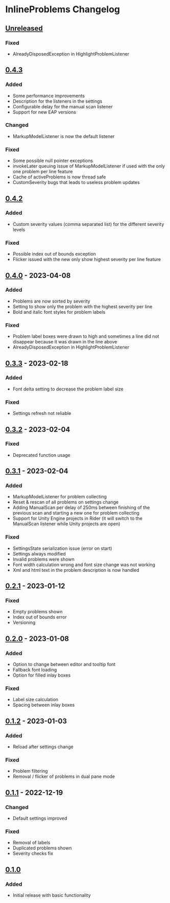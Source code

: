 <!-- Keep a Changelog guide -> https://keepachangelog.com -->

# InlineProblems Changelog

## [Unreleased]

### Fixed
- AlreadyDisposedException in HighlightProblemListener

## [0.4.3]

### Added
- Some performance improvements
- Description for the listeners in the settings
- Configurable delay for the manual scan listener
- Support for new EAP versions

### Changed
- MarkupModelListener is now the default listener

### Fixed
- Some possible null pointer exceptions
- invokeLater queuing issue of MarkupModelListener if used with the only one problem per line feature
- Cache of activeProblems is now thread safe
- CustomSeverity bugs that leads to useless problem updates

## [0.4.2]

### Added
- Custom severity values (comma separated list) for the different severity levels

### Fixed
- Possible index out of bounds exception
- Flicker issued with the new only show highest severity per line feature

## [0.4.0] - 2023-04-08

### Added
- Problems are now sorted by severity
- Setting to show only the problem with the highest severity per line
- Bold and italic font styles for problem labels

### Fixed
- Problem label boxes were drawn to high and sometimes a line did not disappear because it was drawn in the line above
- AlreadyDisposedException in HighlightProblemListener

## [0.3.3] - 2023-02-18

### Added
- Font delta setting to decrease the problem label size

### Fixed
- Settings refresh not reliable

## [0.3.2] - 2023-02-04

### Fixed
- Deprecated function usage

## [0.3.1] - 2023-02-04

### Added
- MarkupModelListener for problem collecting
- Reset & rescan of all problems on settings change
- Adding ManualScan per delay of 250ms between finishing of the previous scan and starting a new one for problem collecting
- Support for Unity Engine projects in Rider (it will switch to the ManualScan listener while Unity projects are open)

### Fixed
- SettingsState serialization issue (error on start)
- Settings always modified
- Invalid problems were shown
- Font width calculation wrong and font size change was not working
- Xml and html text in the problem description is now handled

## [0.2.1] - 2023-01-12

### Fixed
- Empty problems shown
- Index out of bounds error
- Versioning

## [0.2.0] - 2023-01-08

### Added
- Option to change between editor and tooltip font
- Fallback font loading
- Option for filled inlay boxes

### Fixed
- Label size calculation
- Spacing between inlay boxes

## [0.1.2] - 2023-01-03

### Added
- Reload after settings change

### Fixed
- Problem filtering
- Removal / flicker of problems in dual pane mode

## [0.1.1] - 2022-12-19

### Changed
- Default settings improved

### Fixed
- Removal of labels
- Duplicated problems shown
- Severity checks fix

## [0.1.0]

### Added
- Initial release with basic functionality

[Unreleased]: https://github.com/OverEngineer/InlineProblems/compare/v0.4.0...HEAD
[0.4.3]: https://github.com/0verEngineer/InlineProblems/compare/v0.4.2...v0.4.3
[0.4.2]: https://github.com/0verEngineer/InlineProblems/compare/v0.4.0...v0.4.2
[0.4.0]: https://github.com/0verEngineer/InlineProblems/compare/v0.3.3...v0.4.0
[0.3.3]: https://github.com/0verEngineer/InlineProblems/compare/0.3.2...v0.3.3
[0.3.2]: https://github.com/0verEngineer/InlineProblems/compare/0.3.1...0.3.2
[0.3.1]: https://github.com/0verEngineer/InlineProblems/compare/0.2.1...0.3.1
[0.2.1]: https://github.com/0verEngineer/InlineProblems/compare/0.2.0...0.2.1
[0.2.0]: https://github.com/0verEngineer/InlineProblems/compare/0.1.2...0.2.0
[0.1.2]: https://github.com/0verEngineer/InlineProblems/compare/0.1.1...0.1.2
[0.1.1]: https://github.com/0verEngineer/InlineProblems/compare/0.1.0...0.1.1
[0.1.0]: https://github.com/0verEngineer/InlineProblems/commits
